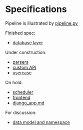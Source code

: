 


 
Specifications
==============

Pipeline is illustrated by [pipeline.py](https://github.com/mini-kep/intro/blob/master/pipeline/pipeline.py)


Finished spec:
- [database layer](database.md)

Under construction:
- [parsers](parsers.md)
- [custom API](custom_api.md)
- [usercase](usercase.md)

On hold:
- [scheduler](scheduler.md)
- [frontend](frontend.md)
- [django_app.md](django_app.md)

For discussion:
- [data model and namespace](datamodel_and_namespace.md)
